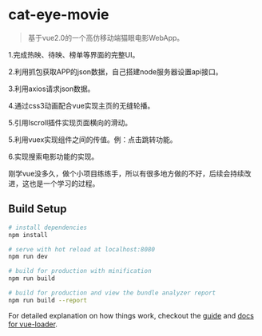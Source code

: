 # cat-eye-movie

> 基于vue2.0的一个高仿移动端猫眼电影WebApp。

1.完成热映、待映、榜单等界面的完整UI。

2.利用抓包获取APP的json数据，自己搭建node服务器设置api接口。

3.利用axios请求json数据。

4.通过css3动画配合vue实现主页的无缝轮播。

5.引用Iscroll插件实现页面横向的滑动。

5.利用vuex实现组件之间的传值。例：点击跳转功能。

6.实现搜索电影功能的实现。

刚学vue没多久，做个小项目练练手，所以有很多地方做的不好，后续会持续改进，这也是一个学习的过程。


## Build Setup

``` bash
# install dependencies
npm install

# serve with hot reload at localhost:8080
npm run dev

# build for production with minification
npm run build

# build for production and view the bundle analyzer report
npm run build --report
```

For detailed explanation on how things work, checkout the [guide](http://vuejs-templates.github.io/webpack/) and [docs for vue-loader](http://vuejs.github.io/vue-loader).
